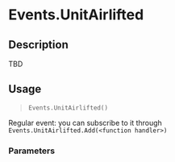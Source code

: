 # Events.UnitAirlifted
## Description
TBD

## Usage
> `Events.UnitAirlifted()`

Regular event: you can subscribe to it through `Events.UnitAirlifted.Add(<function handler>)`

### Parameters
